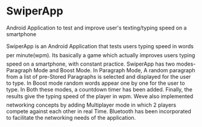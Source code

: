 # SwiperApp
Android Application to test and improve user's texting/typing speed on a smartphone


SwiperApp is an Android Application that tests users typing speed in words per minute(wpm). Its basically a game which actually improves users typing speed on a smartphone, with constant practice. 
SwiperApp has two modes-Paragraph Mode and Boost Mode. In Paragraph Mode, A random paragraph from a list of pre-Stored Paragraphs is selected and displayed for the user to type. In Boost mode random words appear one by one for the user to type. In Both these modes, a countdown timer has been added. Finally, the results give the typing speed of the player in wpm.
Weve also implemented networking concepts by adding Multiplayer mode in which 2 players compete against each other in real Time. Bluetooth has been incorporated to facilitate the networking needs of the application.
